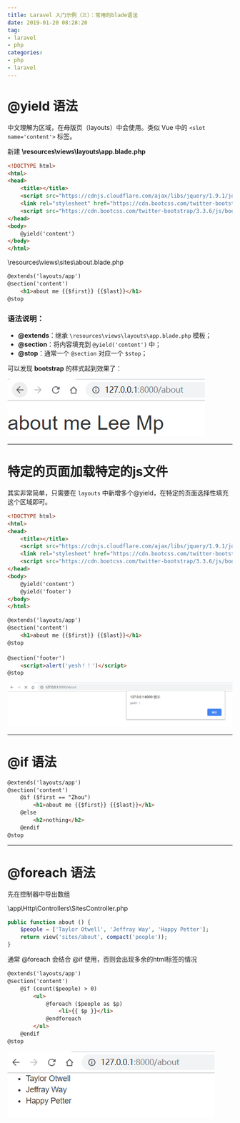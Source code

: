 ```yaml
---
title: Laravel 入门示例（三）：常用的blade语法
date: 2019-01-20 08:28:20
tag:
- laravel
- php
categories:
- php
- laravel
---
```


# @yield 语法

中文理解为区域，在母版页（layouts）中会使用。类似 Vue 中的 `<slot name='content'>` 标签。 

新建 **\resources\views\layouts\app.blade.php**

```html
<!DOCTYPE html>
<html>
<head>
    <title></title>
    <script src="https://cdnjs.cloudflare.com/ajax/libs/jquery/1.9.1/jquery.min.js"></script>
    <link rel="stylesheet" href="https://cdn.bootcss.com/twitter-bootstrap/3.3.6/css/bootstrap.min.css">
    <script src="https://cdn.bootcss.com/twitter-bootstrap/3.3.6/js/bootstrap.min.js"></script>
</head>
<body>
    @yield('content')
</body>
</html>
```

\resources\views\sites\about.blade.php

```html
@extends('layouts/app')
@section('content')
    <h1>about me {{$first}} {{$last}}</h1>
@stop
```

### 语法说明：
- **@extends**：继承 `\resources\views\layouts\app.blade.php` 模板；
- **@section**：将内容填充到 `@yield('content')` 中；
- **@stop**：通常一个 `@section` 对应一个 `$stop`；

可以发现 **bootstrap** 的样式起到效果了：

![](laravel-demo3/1.png)

<hr>

# 特定的页面加载特定的js文件

其实非常简单，只需要在 `layouts` 中新增多个@yield，在特定的页面选择性填充这个区域即可。

```html
<!DOCTYPE html>
<html>
<head>
    <title></title>
    <script src="https://cdnjs.cloudflare.com/ajax/libs/jquery/1.9.1/jquery.min.js"></script>
    <link rel="stylesheet" href="https://cdn.bootcss.com/twitter-bootstrap/3.3.6/css/bootstrap.min.css">
    <script src="https://cdn.bootcss.com/twitter-bootstrap/3.3.6/js/bootstrap.min.js"></script>
</head>
<body>
    @yield('content')
    @yield('footer')
</body>
</html>
```

```html
@extends('layouts/app')
@section('content')
    <h1>about me {{$first}} {{$last}}</h1>
@stop

@section('footer')
    <script>alert('yesh！！')</script>
@stop
```

![](laravel-demo3/2.png)

<hr>

# @if 语法
```html
@extends('layouts/app')
@section('content')
    @if ($first == "Zhou")
        <h1>about me {{$first}} {{$last}}</h1>
    @else
        <h2>nothing</h2>
    @endif
@stop
```

<hr>

# @foreach 语法

先在控制器中导出数组 

\app\Http\Controllers\SitesController.php

```php
public function about () {
    $people = ['Taylor Otwell', 'Jeffray Way', 'Happy Petter'];
    return view('sites/about', compact('people'));
}
```

通常 @foreach 会结合 @if 使用，否则会出现多余的html标签的情况

```html
@extends('layouts/app')
@section('content')
    @if (count($people) > 0)
        <ul>
            @foreach ($people as $p)
                <li>{{ $p }}</li>
            @endforeach
        </ul>
    @endif
@stop
```

![](laravel-demo3/3.png)